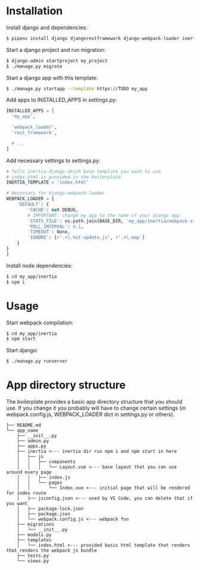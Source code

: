 # Installation
Install django and dependencies:

```bash
$ pipenv install django djangorestframework django-webpack-loader inertia-django
```

Start a django project and run migration:

```bash
$ django-admin startproject my_project
$ ./manage.py migrate
```

Start a django app with this template:

```bash
$ ./manage.py startapp --template https://TODO my_app
```

Add apps to INSTALLED_APPS in settings.py:

```python
INSTALLED_APPS = [
  'my_app',

  'webpack_loader',
  'rest_framework',

  # ...
]
```

Add necessary settings to settings.py:

```python
# Tells inertia-django which base template you want to use
# index.html is provided in the boilerplate
INERTIA_TEMPLATE = 'index.html'

# Necessary for django-webpack-loader
WEBPACK_LOADER = {
    'DEFAULT': {
        'CACHE': not DEBUG,
        # IMPORTANT: change my_app to the name of your django app
        'STATS_FILE': os.path.join(BASE_DIR, 'my_app/inertia/webpack-stats.json'),
        'POLL_INTERVAL': 0.1,
        'TIMEOUT': None,
        'IGNORE': [r'.+\.hot-update.js', r'.+\.map']
    }
}
]
```

Install node dependencies:

```bash
$ cd my_app/inertia
$ npm i
```

# Usage

Start webpack compilation:

```bash
$ cd my_app/inertia
$ npm start
```

Start django:

```bash
$ ./manage.py runserver
```

# App directory structure

The boilerplate provides a basic app directory structure that you should use. If you change it you probably will have to change certain settings (in webpack.config.js, WEBPACK_LOADER dict in settings.py or others).

```
├── README.md
└── app_name
    ├── __init__.py
    ├── admin.py
    ├── apps.py
    ├── inertia <--- inertia dir run npm i and npm start in here
    │   ├── js
    │   │   ├── components
    │   │   │   └── Layout.vue <--- base layout that you can use around every page
    │   │   ├── index.js
    │   │   └── pages
    │   │       └── Index.vue <--- initial page that will be rendered for index route
    │   ├── jsconfig.json <--- used by VS Code, you can delete that if you want
    │   ├── package-lock.json
    │   ├── package.json
    │   └── webpack.config.js <--- webpack fun
    ├── migrations
    │   └── __init__.py
    ├── models.py
    ├── templates
    │   └── index.html <--- provided basic html template that renders that renders the webpack js bundle
    ├── tests.py
    └── views.py
```